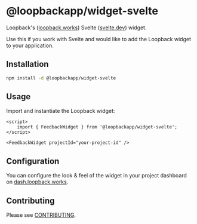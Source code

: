 # @loopbackapp/widget-svelte

Loopback's ([loopback.works](https://loopback.works)) Svelte ([svelte.dev](https://svelte.dev)) widget.

Use this if you work with Svelte and would like to add the Loopback widget to your application.

## Installation

```bash
npm install -d @loopbackapp/widget-svelte
```

## Usage

Import and instantiate the Loopback widget:

```svelte
<script>
	import { FeedbackWidget } from '@loopbackapp/widget-svelte';
</script>

<FeedbackWidget projectId="your-project-id" />
```

## Configuration

You can configure the look & feel of the widget in your project dashboard on [dash.loopback.works](https://dash.loopback.works).

## Contributing

Please see [CONTRIBUTING](https://github.com/LoopbackApp/widgets/blob/main/packages/widget-svelte/CONTRIBUTING.md).
